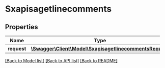 # Sxapisagetlinecomments

## Properties
Name | Type | Description | Notes
------------ | ------------- | ------------- | -------------
**request** | [**\Swagger\Client\Model\SxapisagetlinecommentsRequest**](SxapisagetlinecommentsRequest.md) |  | [optional] 

[[Back to Model list]](../README.md#documentation-for-models) [[Back to API list]](../README.md#documentation-for-api-endpoints) [[Back to README]](../README.md)


